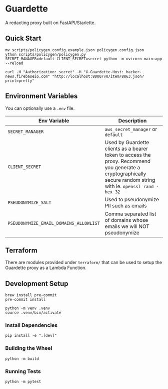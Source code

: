 # Guardette
A redacting proxy built on FastAPI/Starlette.

## Quick Start
```
mv scripts/policygen.config.example.json policygen.config.json
ython scripts/policygen/policygen.py
SECRET_MANAGER=default CLIENT_SECRET=secret python -m uvicorn main:app --reload
```

```
curl -H "Authorization: secret" -H "X-Guardette-Host: hacker-news.firebaseio.com" "http://localhost:8000/v0/item/8863.json?print=pretty"
```

## Environment Variables
You can optionally use a `.env` file.

| Env Variable | Description |
| --- | --- |
| `SECRET_MANAGER` | `aws_secret_manager` or `default` |
| `CLIENT_SECRET` | Used by Guardette clients as a bearer token to access the proxy. Recommend you generate a cryptographically secure random string with ie. `openssl rand -hex 32` |
| `PSEUDONYMIZE_SALT` | Used to pseudonymize PII such as emails |
| `PSEUDONYMIZE_EMAIL_DOMAINS_ALLOWLIST` | Comma separated list of domains whose emails we will NOT pseudonymize |

## Terraform

There are modules provided under `terraform/` that can be used to setup the Guardette proxy as a Lambda Function.

## Development Setup
```
brew install pre-commit
pre-commit install

python -m venv .venv
source .venv/bin/activate
```

### Install Dependencies
```
pip install -e ".[dev]"
```

### Building the Wheel
```
python -m build
```

### Running Tests
```
python -m pytest
```
